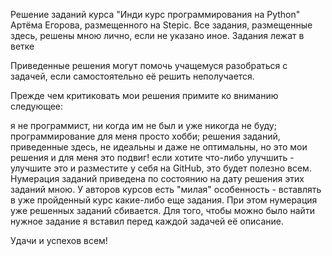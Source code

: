 Решение заданий курса "Инди курс программирования на Python" Артёма Егорова, размещенного на Stepic. 
Все задания, размещенные здесь, решены мною лично, если не указано иное.
Задания лежат в ветке

Приведенные решения могут помочь учащемуся разобраться с задачей, если самостоятельно её решить неполучается.

Прежде чем критиковать мои решения примите ко вниманию следующее:

я не программист, ни когда им не был и уже никогда не буду;
программирование для меня просто хобби;
решения заданий, приведенные здесь, не идеальны и даже не оптимальны, но это мои решения и для меня это подвиг!
если хотите что-либо улучшить - улучшите это и разместите у себя на GitHub, это будет полезно всем.
Нумерация заданий приведена по состоянию на дату решения этих заданий мною. У авторов курсов есть "милая" особенность - вставлять в уже пройденный курс какие-либо еще задания. При этом нумерация уже решенных заданий сбивается. Для того, чтобы можно было найти нужное задание я вставил перед каждой задачей её описание.

Удачи и успехов всем!
